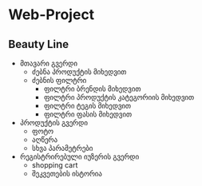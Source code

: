 # Web-Project 
## Beauty Line

* მთავარი გვერდი
  * ძებნა პროდუქტის მიხედვით
  * ძებნის ფილტრი
    *  ფილტრი ბრენდის მიხედვით
    *  ფილტრი პროდუქტის კატეგორიის მიხედვით
    *  ფილტრი ტეგის მიხედვით
    *  ფილტრი ფასის მიხედვით
* პროდუქტის გვერდი 
  * ფოტო
  * აღწერა
  * სხვა პარამეტრები
* რეგისტრირებული იუზერის გვერდი  
  * shopping cart
  * შეკვეთების ისტორია
